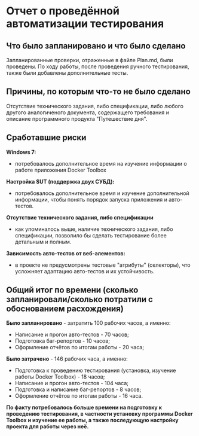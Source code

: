 # Отчет о проведённой автоматизации тестирования

## Что было запланировано и что было сделано
Запланированные проверки, отраженные в файле Plan.md, были проведены. По ходу работы, после проведения ручного тестирования, также были добавлены дополнительные тесты.

## Причины, по которым что-то не было сделано
Отсутствие технического задания, либо спецификации, либо любого другого аналогиченого документа, содержащего требования и описание программного продукта "Путешествие дня".

## Сработавшие риски
**Windows 7:**
- потребовалось дополнительное время на изучение информации о работе приложения Docker Toolbox

**Настройка SUT (поддержка двух СУБД):**
- потребовалось дополнительное время и изучение дополнительной информации, чтобы понять порядок запуска приложения и авто-тестов.

**Отсутствие технического задания, либо спецификации**
- как упоминалось выше, наличие технического задания, либо спецификации, позволило бы сделать тестирование более детальным и полным.

**Зависимость авто-тестов от веб-элементов:**
- в проекте не предусмотрены тестовые "атрибуты" (селекторы), что усложняет адаптацию авто-тестов и их устойчивость.

## Общий итог по времени (сколько запланировали/сколько потратили с обоснованием расхождения)
**Было запланировано** - затратить 100 рабочих часов, а именно:
- Написание и прогон авто-тестов - 70 часов;
- Подготовка баг-репортов - 10 часов;
- Оформление отчётов по итогам работы - 20 часа;

**Было затрачено** - 146 рабочих часа, а именно:
- Подготовка к проведению тестирования (установка, изучение работы Docker Toolbox) - 18 часов;
- Написание и прогон авто-тестов - 104 часа;
- Подготовка и написание баг-репортов - 8 часов;
- Оформление отчётов по итогам работы - 16 часа.


**По факту потребовалось больше времени на подготовку к проведению тестирования, в частности установку программы Docker Toolbox и изучение ее работы, а также последующую настройку проекта для работы через неё.** 